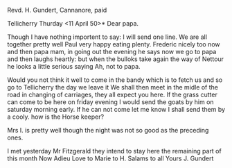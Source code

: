Revd. H. Gundert, Cannanore, paid

 Tellicherry Thurday
 <11 April 50>*
Dear papa.

Though I have nothing importent to say: I will send one line. We are all together pretty well Paul very happy eating plenty. Frederic nicely too now and then papa mam, in going out the evening he says now we go to papa and then laughs heartly: but when the bulloks take again the way of Nettour he looks a little serious saying Ah, not to papa.

Would you not think it well to come in the bandy which is to fetch us and so go to Tellicherry the day we leave it We shall then meet in the midle of the road in changing of carriages, they all expect you here. If the grass cutter can come to be here on friday evening I would send the goats by him on saturday morning early. If he can not come let me know I shall send them by a cooly. how is the Horse keeper?

Mrs I. is pretty well though the night was not so good as the preceding ones.

I met yesterday Mr Fitzgerald they intend to stay here the remaining part of this month Now Adieu Love to Marie to H. Salams to all
 Yours J. Gundert

